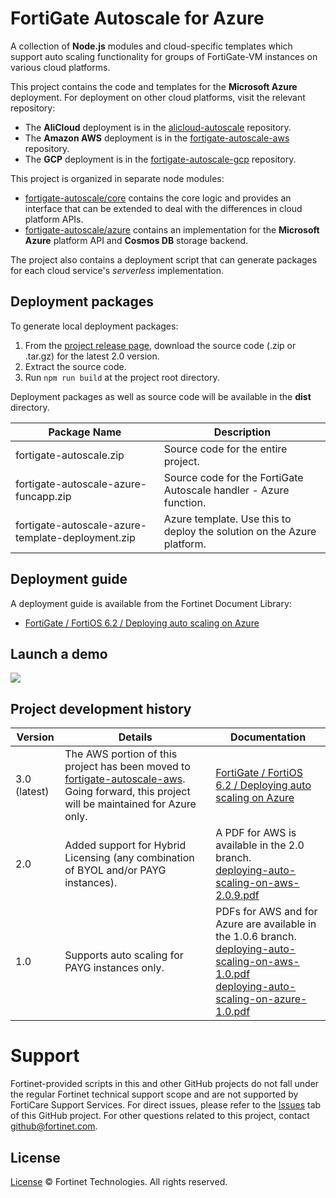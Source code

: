 # FortiGate Autoscale for Azure

A collection of **Node.js** modules and cloud-specific templates which support auto scaling functionality for groups of FortiGate-VM instances on various cloud platforms.

This project contains the code and templates for the **Microsoft Azure** deployment. For deployment on other cloud platforms, visit the relevant repository:
* The **AliCloud** deployment is in the  [alicloud-autoscale](https://github.com/fortinet/alicloud-autoscale/) repository.
* The **Amazon AWS** deployment is in the [fortigate-autoscale-aws](https://github.com/fortinet/fortigate-autoscale-aws) repository.
* The **GCP** deployment is in the [fortigate-autoscale-gcp](https://github.com/fortinet/fortigate-autoscale-gcp) repository.

This project is organized in separate node modules:

 * [fortigate-autoscale/core](core) contains the core logic and provides an interface that can be extended to deal with the differences in cloud platform APIs.
 * [fortigate-autoscale/azure](azure) contains an implementation for the **Microsoft Azure** platform API and **Cosmos DB** storage backend.

The project also contains a deployment script that can generate packages for each cloud service's *serverless* implementation.

## Deployment packages
To generate local deployment packages:

  1. From the [project release page](https://github.com/fortinet/fortigate-autoscale/releases), download the source code (.zip or .tar.gz) for the latest 2.0 version.
  2. Extract the source code.
  3. Run `npm run build` at the project root directory.

Deployment packages as well as source code will be available in the **dist** directory.

| Package Name                                      | Description                                                            |
| ------------------------------------------------- | ---------------------------------------------------------------------- |
| fortigate-autoscale.zip                           | Source code for the entire project.                                    |
| fortigate-autoscale-azure-funcapp.zip             | Source code for the FortiGate Autoscale handler - Azure function.      |
| fortigate-autoscale-azure-template-deployment.zip | Azure template. Use this to deploy the solution on the Azure platform. |

## Deployment guide
A deployment guide is available from the Fortinet Document Library:

  + [ FortiGate / FortiOS 6.2 / Deploying auto scaling on Azure](https://docs.fortinet.com/vm/azure/fortigate/6.2/azure-cookbook/6.2.0/161167/deploying-auto-scaling-on-azure)

## Launch a demo
<a href="https://portal.azure.com/#create/Microsoft.Template/uri/https%3A%2F%2Fraw.githubusercontent.com%2Ffortinet%2Ffortigate-autoscale%2Fmaster%2Fazure_template_deployment%2Ftemplates%2Fdeploy_fortigate_autoscale.hybrid_licensing.json" target="_blank"><img src="http://azuredeploy.net/deploybutton.png"/></a>


## Project development history
| Version | Details | Documentation |
| ------- | ------- | ------------- |
| 3.0 (latest) | The AWS portion of this project has been moved to [fortigate-autoscale-aws](https://github.com/fortinet/fortigate-autoscale-aws). Going forward, this project will be maintained for Azure only. | [ FortiGate / FortiOS 6.2 / Deploying auto scaling on Azure](https://docs.fortinet.com/vm/azure/fortigate/6.2/azure-cookbook/6.2.0/161167/deploying-auto-scaling-on-azure) |
| 2.0 | Added support for Hybrid Licensing (any combination of BYOL and/or PAYG instances). | A PDF for AWS is available in the 2.0 branch.<br/>[deploying-auto-scaling-on-aws-2.0.9.pdf](https://github.com/fortinet/fortigate-autoscale/blob/2.0/docs/deploying-auto-scaling-on-aws-2.0.9.pdf) |
| 1.0 | Supports auto scaling for PAYG instances only.  | PDFs for AWS and for Azure are available in the 1.0.6 branch.<br/>[deploying-auto-scaling-on-aws-1.0.pdf](https://github.com/fortinet/fortigate-autoscale/blob/1.0/docs/deploying-auto-scaling-on-aws-1.0.pdf)<br/>[deploying-auto-scaling-on-azure-1.0.pdf](https://github.com/fortinet/fortigate-autoscale/blob/1.0/docs/deploying-auto-scaling-on-azure-1.0.pdf) |

# Support
Fortinet-provided scripts in this and other GitHub projects do not fall under the regular Fortinet technical support scope and are not supported by FortiCare Support Services.
For direct issues, please refer to the [Issues](https://github.com/fortinet/fortigate-autoscale/issues) tab of this GitHub project.
For other questions related to this project, contact [github@fortinet.com](mailto:github@fortinet.com).

## License
[License](./LICENSE) © Fortinet Technologies. All rights reserved.
